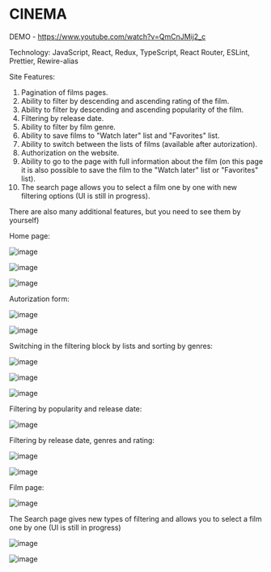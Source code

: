 # CINEMA

DEMO - https://www.youtube.com/watch?v=QmCnJMij2_c

Technology: JavaScript, React, Redux, TypeScript, React Router, ESLint, Prettier, Rewire-alias


Site Features:
1. Pagination of films pages.
2. Ability to filter by descending and ascending rating of the film.
3. Ability to filter by descending and ascending popularity of the film. 
4. Filtering by release date.
5. Ability to filter by film genre.
5. Ability to save films to "Watch later" list and "Favorites" list.
6. Ability to switch between the lists of films (available after autorization).
7. Authorization on the website.
8. Ability to go to the page with full information about the film (on this page it is also possible to save the film to the "Watch later" list or "Favorites" list).
9. The search page allows you to select a film one by one with new filtering options (UI is still in progress).

There are also many additional features, but you need to see them by yourself)



Home page:

![image](https://user-images.githubusercontent.com/93431655/180978815-96d9259e-463c-4fd4-b6b9-512d0d9d5b99.png)

![image](https://user-images.githubusercontent.com/93431655/180978934-b972b878-f3ac-422a-9da4-cd3e6af83ca0.png)

![image](https://user-images.githubusercontent.com/93431655/180981737-a4e09bb1-4a38-496c-9fd0-8d0d1c0b2991.png)



Autorization form:

![image](https://user-images.githubusercontent.com/93431655/180979079-437d21f3-0cdc-4449-92fe-477deb1d5789.png)

![image](https://user-images.githubusercontent.com/93431655/180979343-efe1e94e-462a-4377-a1c5-ddc06bff28b5.png)


Switching in the filtering block by lists and sorting by genres:

![image](https://user-images.githubusercontent.com/93431655/180979650-ae817b80-767f-4b06-b4d5-4abfac6b998d.png)

![image](https://user-images.githubusercontent.com/93431655/180980034-e17dbb1f-a122-4296-8a4a-cb34136617fb.png)

![image](https://user-images.githubusercontent.com/93431655/180980210-3e03da7d-31c3-4a5b-95c2-962ee3474d3e.png)


Filtering by popularity and release date:

![image](https://user-images.githubusercontent.com/93431655/180980416-6d82ec4c-d3d7-48e1-9fc1-63f1e083a12b.png)

Filtering by release date, genres and rating:

![image](https://user-images.githubusercontent.com/93431655/180980631-f637247c-3a49-4592-a42f-4e4ca46d326b.png)

![image](https://user-images.githubusercontent.com/93431655/180980924-b30687de-9d95-4786-af41-f5787af81ebb.png)



Film page:

![image](https://user-images.githubusercontent.com/93431655/180981190-bd446f63-a9a9-4e33-bf19-06c26b40678c.png)

The Search page gives new types of filtering and allows you to select a film one by one (UI is still in progress)

![image](https://user-images.githubusercontent.com/93431655/180981358-02ac6bad-8800-4a72-8410-3d943d480855.png)

![image](https://user-images.githubusercontent.com/93431655/180981527-2378d52b-79b4-4ae4-b4ed-3be4edbc573c.png)

